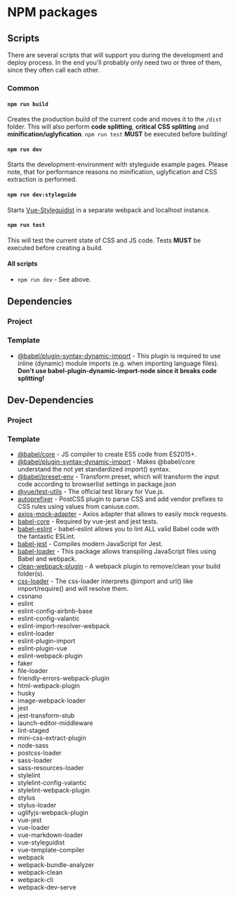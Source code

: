 # NPM packages

## Scripts

There are several scripts that will support you during the development and deploy process. In the end you'll probably only need two or three of them, since they often call each other.

### Common

#### `npm run build`

Creates the production build of the current code and moves it to the `/dist` folder. This will also perform **code splitting**, **critical CSS splitting** and **minification/uglyfication**. `npm run test` **MUST** be executed before building!

#### `npm run dev`

Starts the development-environment with styleguide example pages. Please note, that for performance reasons no minification, uglyfication and CSS extraction is performed.

#### `npm run dev:styleguide`

Starts [Vue-Styleguidist](https://github.com/vue-styleguidist/vue-styleguidist) in a separate webpack and localhost instance.

#### `npm run test`

This will test the current state of CSS and JS code. Tests **MUST** be executed before creating a build.

#### All scripts

* `npm run dev` - See above.

## Dependencies

### Project

### Template

* [@babel/plugin-syntax-dynamic-import](https://babeljs.io/docs/plugins/syntax-dynamic-import/) - This plugin is required to use inline (dynamic) module imports (e.g. when importing language files). **Don't use babel-plugin-dynamic-import-node since it breaks code splitting!**


## Dev-Dependencies

### Project

### Template
- [@babel/core](https://www.npmjs.com/package/@babel/core) - JS compiler to create ES5 code from ES2015+.
- [@babel/plugin-syntax-dynamic-import](https://www.npmjs.com/package/@babel/plugin-syntax-dynamic-import) - Makes @babel/core understand the not yet standardized import() syntax.
- [@babel/preset-env](https://www.npmjs.com/package/@babel/preset-env) - Transform preset, which will transform the input code according to browserlist settings in package.json
- [@vue/test-utils](https://www.npmjs.com/package/@vue/test-utils) - The official test library for Vue.js.
- [autoprefixer](https://www.npmjs.com/package/autoprefixer) - PostCSS plugin to parse CSS and add vendor prefixes to CSS rules using values from caniuse.com.
- [axios-mock-adapter](https://www.npmjs.com/package/axios-mock-adapter) - Axios adapter that allows to easily mock requests.
- [babel-core](https://www.npmjs.com/package/babel-core/v/7.0.0-bridge.0) - Required by vue-jest and jest tests.
- [babel-eslint](https://www.npmjs.com/package/babel-eslint) - babel-eslint allows you to lint ALL valid Babel code with the fantastic ESLint.
- [babel-jest](https://www.npmjs.com/package/babel-jest) - Compiles modern JavaScript for Jest.
- [babel-loader](https://www.npmjs.com/package/babel-loader) - This package allows transpiling JavaScript files using Babel and webpack.
- [clean-webpack-plugin](https://www.npmjs.com/package/clean-webpack-plugin) - A webpack plugin to remove/clean your build folder(s).
- [css-loader](https://www.npmjs.com/package/css-loader) - The css-loader interprets @import and url() like import/require() and will resolve them.
- cssnano
- eslint
- eslint-config-airbnb-base
- eslint-config-valantic
- eslint-import-resolver-webpack
- eslint-loader
- eslint-plugin-import
- eslint-plugin-vue
- eslint-webpack-plugin
- faker
- file-loader
- friendly-errors-webpack-plugin
- html-webpack-plugin
- husky
- image-webpack-loader
- jest
- jest-transform-stub
- launch-editor-middleware
- lint-staged
- mini-css-extract-plugin
- node-sass
- postcss-loader
- sass-loader
- sass-resources-loader
- stylelint
- stylelint-config-valantic
- stylelint-webpack-plugin
- stylus
- stylus-loader
- uglifyjs-webpack-plugin
- vue-jest
- vue-loader
- vue-markdown-loader
- vue-styleguidist
- vue-template-compiler
- webpack
- webpack-bundle-analyzer
- webpack-clean
- webpack-cli
- webpack-dev-serve
